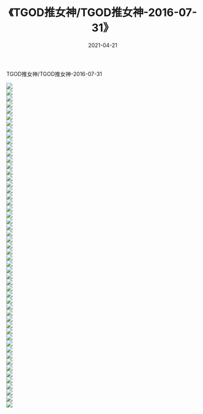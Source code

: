 ﻿---
layout: post
title:  《TGOD推女神/TGOD推女神-2016-07-31》
date:   2021-04-21
img: http://pic.660000.xyz/1:/网络美图/2021/TGOD推女神/TGOD推女神-2016-07-31/000.jpg
categories: [美女, 清纯, 唯美]
---

TGOD推女神/TGOD推女神-2016-07-31

 ![](http://pic.660000.xyz/1:/网络美图/2021/TGOD推女神/TGOD推女神-2016-07-31/001.jpg) <br>![](http://pic.660000.xyz/1:/网络美图/2021/TGOD推女神/TGOD推女神-2016-07-31/002.jpg) <br>![](http://pic.660000.xyz/1:/网络美图/2021/TGOD推女神/TGOD推女神-2016-07-31/003.jpg) <br>![](http://pic.660000.xyz/1:/网络美图/2021/TGOD推女神/TGOD推女神-2016-07-31/004.jpg) <br>![](http://pic.660000.xyz/1:/网络美图/2021/TGOD推女神/TGOD推女神-2016-07-31/005.jpg) <br>![](http://pic.660000.xyz/1:/网络美图/2021/TGOD推女神/TGOD推女神-2016-07-31/006.jpg) <br>![](http://pic.660000.xyz/1:/网络美图/2021/TGOD推女神/TGOD推女神-2016-07-31/007.jpg) <br>![](http://pic.660000.xyz/1:/网络美图/2021/TGOD推女神/TGOD推女神-2016-07-31/008.jpg) <br>![](http://pic.660000.xyz/1:/网络美图/2021/TGOD推女神/TGOD推女神-2016-07-31/009.jpg) <br>![](http://pic.660000.xyz/1:/网络美图/2021/TGOD推女神/TGOD推女神-2016-07-31/010.jpg) <br>![](http://pic.660000.xyz/1:/网络美图/2021/TGOD推女神/TGOD推女神-2016-07-31/011.jpg) <br>![](http://pic.660000.xyz/1:/网络美图/2021/TGOD推女神/TGOD推女神-2016-07-31/012.jpg) <br>![](http://pic.660000.xyz/1:/网络美图/2021/TGOD推女神/TGOD推女神-2016-07-31/013.jpg) <br>![](http://pic.660000.xyz/1:/网络美图/2021/TGOD推女神/TGOD推女神-2016-07-31/014.jpg) <br>![](http://pic.660000.xyz/1:/网络美图/2021/TGOD推女神/TGOD推女神-2016-07-31/015.jpg) <br>![](http://pic.660000.xyz/1:/网络美图/2021/TGOD推女神/TGOD推女神-2016-07-31/016.jpg) <br>![](http://pic.660000.xyz/1:/网络美图/2021/TGOD推女神/TGOD推女神-2016-07-31/017.jpg) <br>![](http://pic.660000.xyz/1:/网络美图/2021/TGOD推女神/TGOD推女神-2016-07-31/018.jpg) <br>![](http://pic.660000.xyz/1:/网络美图/2021/TGOD推女神/TGOD推女神-2016-07-31/019.jpg) <br>![](http://pic.660000.xyz/1:/网络美图/2021/TGOD推女神/TGOD推女神-2016-07-31/020.jpg) <br>![](http://pic.660000.xyz/1:/网络美图/2021/TGOD推女神/TGOD推女神-2016-07-31/021.jpg) <br>![](http://pic.660000.xyz/1:/网络美图/2021/TGOD推女神/TGOD推女神-2016-07-31/022.jpg) <br>![](http://pic.660000.xyz/1:/网络美图/2021/TGOD推女神/TGOD推女神-2016-07-31/023.jpg) <br>![](http://pic.660000.xyz/1:/网络美图/2021/TGOD推女神/TGOD推女神-2016-07-31/024.jpg) <br>![](http://pic.660000.xyz/1:/网络美图/2021/TGOD推女神/TGOD推女神-2016-07-31/025.jpg) <br>![](http://pic.660000.xyz/1:/网络美图/2021/TGOD推女神/TGOD推女神-2016-07-31/026.jpg) <br>![](http://pic.660000.xyz/1:/网络美图/2021/TGOD推女神/TGOD推女神-2016-07-31/027.jpg) <br>![](http://pic.660000.xyz/1:/网络美图/2021/TGOD推女神/TGOD推女神-2016-07-31/028.jpg) <br>![](http://pic.660000.xyz/1:/网络美图/2021/TGOD推女神/TGOD推女神-2016-07-31/029.jpg) <br>![](http://pic.660000.xyz/1:/网络美图/2021/TGOD推女神/TGOD推女神-2016-07-31/030.jpg) <br>![](http://pic.660000.xyz/1:/网络美图/2021/TGOD推女神/TGOD推女神-2016-07-31/031.jpg) <br>![](http://pic.660000.xyz/1:/网络美图/2021/TGOD推女神/TGOD推女神-2016-07-31/032.jpg) <br>![](http://pic.660000.xyz/1:/网络美图/2021/TGOD推女神/TGOD推女神-2016-07-31/033.jpg) <br>![](http://pic.660000.xyz/1:/网络美图/2021/TGOD推女神/TGOD推女神-2016-07-31/034.jpg) <br>![](http://pic.660000.xyz/1:/网络美图/2021/TGOD推女神/TGOD推女神-2016-07-31/035.jpg) <br>![](http://pic.660000.xyz/1:/网络美图/2021/TGOD推女神/TGOD推女神-2016-07-31/036.jpg) <br>![](http://pic.660000.xyz/1:/网络美图/2021/TGOD推女神/TGOD推女神-2016-07-31/037.jpg) <br>![](http://pic.660000.xyz/1:/网络美图/2021/TGOD推女神/TGOD推女神-2016-07-31/038.jpg) <br>![](http://pic.660000.xyz/1:/网络美图/2021/TGOD推女神/TGOD推女神-2016-07-31/039.jpg) <br>![](http://pic.660000.xyz/1:/网络美图/2021/TGOD推女神/TGOD推女神-2016-07-31/040.jpg) <br>![](http://pic.660000.xyz/1:/网络美图/2021/TGOD推女神/TGOD推女神-2016-07-31/041.jpg) <br>![](http://pic.660000.xyz/1:/网络美图/2021/TGOD推女神/TGOD推女神-2016-07-31/042.jpg) <br>![](http://pic.660000.xyz/1:/网络美图/2021/TGOD推女神/TGOD推女神-2016-07-31/043.jpg) <br>![](http://pic.660000.xyz/1:/网络美图/2021/TGOD推女神/TGOD推女神-2016-07-31/044.jpg) <br>![](http://pic.660000.xyz/1:/网络美图/2021/TGOD推女神/TGOD推女神-2016-07-31/045.jpg) <br>![](http://pic.660000.xyz/1:/网络美图/2021/TGOD推女神/TGOD推女神-2016-07-31/046.jpg) <br>![](http://pic.660000.xyz/1:/网络美图/2021/TGOD推女神/TGOD推女神-2016-07-31/047.jpg) <br>![](http://pic.660000.xyz/1:/网络美图/2021/TGOD推女神/TGOD推女神-2016-07-31/048.jpg) <br>![](http://pic.660000.xyz/1:/网络美图/2021/TGOD推女神/TGOD推女神-2016-07-31/049.jpg) <br>![](http://pic.660000.xyz/1:/网络美图/2021/TGOD推女神/TGOD推女神-2016-07-31/050.jpg) <br>![](http://pic.660000.xyz/1:/网络美图/2021/TGOD推女神/TGOD推女神-2016-07-31/051.jpg) <br>![](http://pic.660000.xyz/1:/网络美图/2021/TGOD推女神/TGOD推女神-2016-07-31/052.jpg) <br>![](http://pic.660000.xyz/1:/网络美图/2021/TGOD推女神/TGOD推女神-2016-07-31/053.jpg) <br>